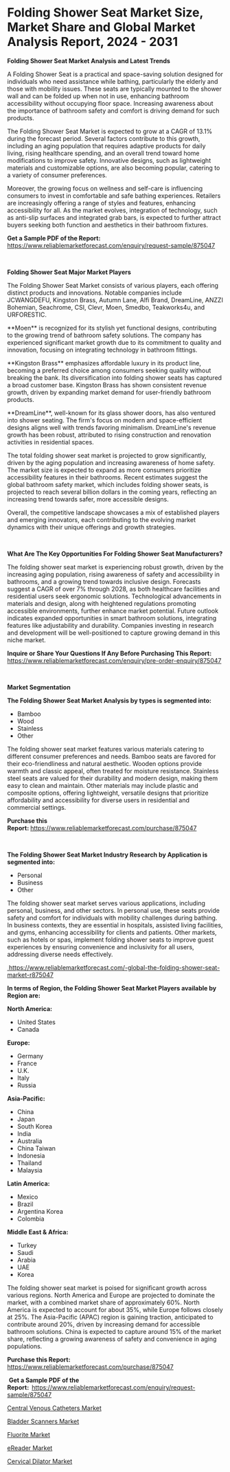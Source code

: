 <p><h1>Folding Shower Seat Market Size, Market Share and Global Market Analysis Report, 2024 - 2031</h1></p><p><strong>Folding Shower Seat Market Analysis and Latest Trends</strong></p>
<p><p>A Folding Shower Seat is a practical and space-saving solution designed for individuals who need assistance while bathing, particularly the elderly and those with mobility issues. These seats are typically mounted to the shower wall and can be folded up when not in use, enhancing bathroom accessibility without occupying floor space. Increasing awareness about the importance of bathroom safety and comfort is driving demand for such products.</p><p>The Folding Shower Seat Market is expected to grow at a CAGR of 13.1% during the forecast period. Several factors contribute to this growth, including an aging population that requires adaptive products for daily living, rising healthcare spending, and an overall trend toward home modifications to improve safety. Innovative designs, such as lightweight materials and customizable options, are also becoming popular, catering to a variety of consumer preferences.</p><p>Moreover, the growing focus on wellness and self-care is influencing consumers to invest in comfortable and safe bathing experiences. Retailers are increasingly offering a range of styles and features, enhancing accessibility for all. As the market evolves, integration of technology, such as anti-slip surfaces and integrated grab bars, is expected to further attract buyers seeking both function and aesthetics in their bathroom fixtures.</p></p>
<p><strong>Get a Sample PDF of the Report:&nbsp;</strong> <a href="https://www.reliablemarketforecast.com/enquiry/request-sample/875047">https://www.reliablemarketforecast.com/enquiry/request-sample/875047</a></p>
<p>&nbsp;</p>
<p><strong>Folding Shower Seat Major Market Players</strong></p>
<p><p>The Folding Shower Seat Market consists of various players, each offering distinct products and innovations. Notable companies include JCWANGDEFU, Kingston Brass, Autumn Lane, Alfi Brand, DreamLine, ANZZI Bohemian, Seachrome, CSI, Clevr, Moen, Smedbo, Teakworks4u, and URFORESTIC. </p><p>**Moen** is recognized for its stylish yet functional designs, contributing to the growing trend of bathroom safety solutions. The company has experienced significant market growth due to its commitment to quality and innovation, focusing on integrating technology in bathroom fittings. </p><p>**Kingston Brass** emphasizes affordable luxury in its product line, becoming a preferred choice among consumers seeking quality without breaking the bank. Its diversification into folding shower seats has captured a broad customer base. Kingston Brass has shown consistent revenue growth, driven by expanding market demand for user-friendly bathroom products.</p><p>**DreamLine**, well-known for its glass shower doors, has also ventured into shower seating. The firm's focus on modern and space-efficient designs aligns well with trends favoring minimalism. DreamLine's revenue growth has been robust, attributed to rising construction and renovation activities in residential spaces.</p><p>The total folding shower seat market is projected to grow significantly, driven by the aging population and increasing awareness of home safety. The market size is expected to expand as more consumers prioritize accessibility features in their bathrooms. Recent estimates suggest the global bathroom safety market, which includes folding shower seats, is projected to reach several billion dollars in the coming years, reflecting an increasing trend towards safer, more accessible designs. </p><p>Overall, the competitive landscape showcases a mix of established players and emerging innovators, each contributing to the evolving market dynamics with their unique offerings and growth strategies.</p></p>
<p>&nbsp;</p>
<p><strong>What Are The Key Opportunities For Folding Shower Seat Manufacturers?</strong></p>
<p><p>The folding shower seat market is experiencing robust growth, driven by the increasing aging population, rising awareness of safety and accessibility in bathrooms, and a growing trend towards inclusive design. Forecasts suggest a CAGR of over 7% through 2028, as both healthcare facilities and residential users seek ergonomic solutions. Technological advancements in materials and design, along with heightened regulations promoting accessible environments, further enhance market potential. Future outlook indicates expanded opportunities in smart bathroom solutions, integrating features like adjustability and durability. Companies investing in research and development will be well-positioned to capture growing demand in this niche market.</p></p>
<p><strong>Inquire or Share Your Questions If Any Before Purchasing This Report:</strong> <a href="https://www.reliablemarketforecast.com/enquiry/pre-order-enquiry/875047">https://www.reliablemarketforecast.com/enquiry/pre-order-enquiry/875047</a></p>
<p>&nbsp;</p>
<p><strong>Market Segmentation</strong></p>
<p><strong>The Folding Shower Seat Market Analysis by types is segmented into:</strong></p>
<p><ul><li>Bamboo</li><li>Wood</li><li>Stainless</li><li>Other</li></ul></p>
<p><p>The folding shower seat market features various materials catering to different consumer preferences and needs. Bamboo seats are favored for their eco-friendliness and natural aesthetic. Wooden options provide warmth and classic appeal, often treated for moisture resistance. Stainless steel seats are valued for their durability and modern design, making them easy to clean and maintain. Other materials may include plastic and composite options, offering lightweight, versatile designs that prioritize affordability and accessibility for diverse users in residential and commercial settings.</p></p>
<p><strong>Purchase this Report:&nbsp;</strong><a href="https://www.reliablemarketforecast.com/purchase/875047">https://www.reliablemarketforecast.com/purchase/875047</a></p>
<p>&nbsp;</p>
<p><strong>The Folding Shower Seat Market Industry Research by Application is segmented into:</strong></p>
<p><ul><li>Personal</li><li>Business</li><li>Other</li></ul></p>
<p><p>The folding shower seat market serves various applications, including personal, business, and other sectors. In personal use, these seats provide safety and comfort for individuals with mobility challenges during bathing. In business contexts, they are essential in hospitals, assisted living facilities, and gyms, enhancing accessibility for clients and patients. Other markets, such as hotels or spas, implement folding shower seats to improve guest experiences by ensuring convenience and inclusivity for all users, addressing diverse needs effectively.</p></p>
<p><a href="https://www.reliablemarketforecast.com/-global-the-folding-shower-seat-market-r875047">&nbsp;https://www.reliablemarketforecast.com/-global-the-folding-shower-seat-market-r875047</a></p>
<p><strong>In terms of Region, the Folding Shower Seat Market Players available by Region are:</strong></p>
<p>
    <p> <strong> North America: </strong>
        <ul>
            <li>United States</li>
            <li>Canada</li>
        </ul>
        </p> 
    <p> <strong> Europe: </strong>
        <ul>
            <li>Germany</li>
            <li>France</li>
            <li>U.K.</li>
            <li>Italy</li>
            <li>Russia</li>
        </ul>
        </p> 
    <p> <strong> Asia-Pacific: </strong>
        <ul>
            <li>China</li>
            <li>Japan</li>
            <li>South Korea</li>
            <li>India</li>
            <li>Australia</li>
            <li>China Taiwan</li>
            <li>Indonesia</li>
            <li>Thailand</li>
            <li>Malaysia</li>
        </ul>
        </p> 
    <p> <strong> Latin America: </strong>
        <ul>
            <li>Mexico</li>
            <li>Brazil</li>
            <li>Argentina Korea</li>
            <li>Colombia</li>
        </ul>
        </p> 
    <p> <strong> Middle East & Africa: </strong>
        <ul>
            <li>Turkey</li>
            <li>Saudi</li>
            <li>Arabia</li>
            <li>UAE</li>
            <li>Korea</li>
        </ul>
    </p>
    </p>
<p><p>The folding shower seat market is poised for significant growth across various regions. North America and Europe are projected to dominate the market, with a combined market share of approximately 60%. North America is expected to account for about 35%, while Europe follows closely at 25%. The Asia-Pacific (APAC) region is gaining traction, anticipated to contribute around 20%, driven by increasing demand for accessible bathroom solutions. China is expected to capture around 15% of the market share, reflecting a growing awareness of safety and convenience in aging populations.</p></p>
<p><strong>Purchase this Report: </strong><a href="https://www.reliablemarketforecast.com/purchase/875047">https://www.reliablemarketforecast.com/purchase/875047</a></p>
<p>&nbsp;<strong>Get a Sample PDF of the Report:&nbsp;&nbsp;</strong><a href="https://www.reliablemarketforecast.com/enquiry/request-sample/875047">https://www.reliablemarketforecast.com/enquiry/request-sample/875047</a></p>
<p><strong></strong></p>
<p><p><a href="https://www.linkedin.com/pulse/central-venous-catheters-market-share-size-trends-huqae?trackingId=%2F3hAXjpQR%2FWNsHDfY9yMWg%3D%3D">Central Venous Catheters Market</a></p><p><a href="https://www.linkedin.com/pulse/bladder-scanners-market-outlook-complete-industry-analysis-usyxe?trackingId=OuA2rEYYR5aMi%2Fyv80civQ%3D%3D">Bladder Scanners Market</a></p><p><a href="https://www.linkedin.com/pulse/global-fluorite-market-opportunities-forecast-period-from-evx4e?trackingId=ZJkNzfjDQlOqrrN5TSetcg%3D%3D">Fluorite Market</a></p><p><a href="https://www.linkedin.com/pulse/emerging-ereader-market-opportunities-analysis-investors-stakeholders-aakue?trackingId=hJS%2F%2B7G8RrCjyfnqEVT93w%3D%3D">eReader Market</a></p><p><a href="https://www.linkedin.com/pulse/global-cervical-dilator-market-focus-product-type-metal-5vpse?trackingId=Z7vBKEbQTYuxHpzXcadRaA%3D%3D">Cervical Dilator Market</a></p></p>